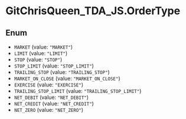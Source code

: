 # GitChrisQueen_TDA_JS.OrderType

## Enum

* `MARKET` (value: `"MARKET"`)
* `LIMIT` (value: `"LIMIT"`)
* `STOP` (value: `"STOP"`)
* `STOP_LIMIT` (value: `"STOP_LIMIT"`)
* `TRAILING_STOP` (value: `"TRAILING_STOP"`)
* `MARKET_ON_CLOSE` (value: `"MARKET_ON_CLOSE"`)
* `EXERCISE` (value: `"EXERCISE"`)
* `TRAILING_STOP_LIMIT` (value: `"TRAILING_STOP_LIMIT"`)
* `NET_DEBIT` (value: `"NET_DEBIT"`)
* `NET_CREDIT` (value: `"NET_CREDIT"`)
* `NET_ZERO` (value: `"NET_ZERO"`)
